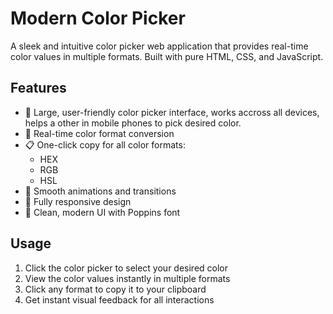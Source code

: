 # Modern Color Picker

A sleek and intuitive color picker web application that provides real-time color values in multiple formats. Built with pure HTML, CSS, and JavaScript.

## Features

- 🎨 Large, user-friendly color picker interface, works accross all devices, helps a other in mobile phones to pick desired color.
- 🔄 Real-time color format conversion
- 📋 One-click copy for all color formats:
  - HEX
  - RGB
  - HSL
- 💫 Smooth animations and transitions
- 📱 Fully responsive design
- 🎯 Clean, modern UI with Poppins font

## Usage

1. Click the color picker to select your desired color
2. View the color values instantly in multiple formats
3. Click any format to copy it to your clipboard
4. Get instant visual feedback for all interactions
